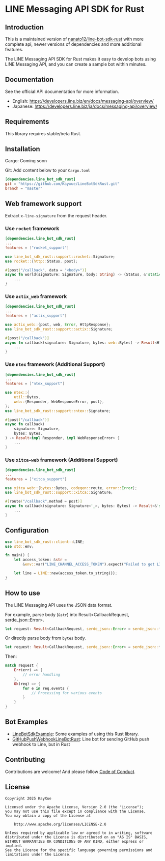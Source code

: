 # LINE Messaging API SDK for Rust

## Introduction

This is a maintained version of [nanato12/line-bot-sdk-rust](https://github.com/nanato12/line-bot-sdk-rust) with more complete api, newer versions of dependencies and more additional features.

The LINE Messaging API SDK for Rust makes it easy to develop bots using LINE Messaging API, and you can create a sample bot within minutes.

## Documentation

See the official API documentation for more information.

- English: <https://developers.line.biz/en/docs/messaging-api/overview/>
- Japanese: <https://developers.line.biz/ja/docs/messaging-api/overview/>

## Requirements

This library requires stable/beta Rust.

## Installation

Cargo: Coming soon

Git: Add content below to your `Cargo.toml`

```toml
[dependencies.line_bot_sdk_rust]
git = "https://github.com/Kayxue/LineBotSdkRust.git"
branch = "master"
```

## Web framework support

Extract `x-line-signature` from the request header.

### Use `rocket` framework

```toml
[dependencies.line_bot_sdk_rust]
...
features = ["rocket_support"]
```

```rust
use line_bot_sdk_rust::support::rocket::Signature;
use rocket::{http::Status, post};

#[post("/callback", data = "<body>")]
async fn world(signature: Signature, body: String) -> (Status, &'static str) {
    ...
}
```

### Use `actix_web` framework

```toml
[dependencies.line_bot_sdk_rust]
...
features = ["actix_support"]
```

```rust
use actix_web::{post, web, Error, HttpResponse};
use line_bot_sdk_rust::support::actix::Signature;

#[post("/callback")]
async fn callback(signature: Signature, bytes: web::Bytes) -> Result<HttpResponse, Error> {
    ...
}
```

### Use `ntex` framework (Additional Support)

```toml
[dependencies.line_bot_sdk_rust]
...
features = ["ntex_support"]
```

```rust
use ntex::{
    util::Bytes,
    web::{Responder, WebResponseError, post},
};
use line_bot_sdk_rust::support::ntex::Signature;

#[post("/callback")]
async fn callback(
    signature: Signature,
    bytes: Bytes,
) -> Result<impl Responder, impl WebResponseError> {
    ...
}
```

### Use `xitca-web` framework (Additional Support)

```toml
[dependencies.line_bot_sdk_rust]
...
features = ["xitca_support"]
```

```rust
use xitca_web::{bytes::Bytes, codegen::route, error::Error};
use line_bot_sdk_rust::support::xitca::Signature;

#[route("/callback",method = post)]
async fn callback(signature: Signature<'_>, bytes: Bytes) -> Result<&'static str, Error> {
    ...
}
```

## Configuration

```rust
use line_bot_sdk_rust::client::LINE;
use std::env;

fn main() {
    let access_token: &str =
        &env::var("LINE_CHANNEL_ACCESS_TOKEN").expect("Failed to get LINE_CHANNEL_ACCESS_TOKEN");

    let line = LINE::new(access_token.to_string());
}
```

## How to use

The LINE Messaging API uses the JSON data format.

For example, parse body (`&str`) into Result<CallbackRequest, serde_json::Error>.

```rust
let request: Result<CallbackRequest, serde_json::Error> = serde_json::from_str(body);
```

Or directly parse body from `bytes` body.

```rust
let request: Result<CallbackRequest, serde_json::Error> = serde_json::from_slice(&bytes);
```

Then:

```rust
match request {
    Err(err) => {
        // error handling
    },
    Ok(req) => {
        for e in req.events {
            // Processing for various events
        }
    }
}
```

## Bot Examples

* [LineBotSdkExample](https://github.com/Kayxue/LineBotSdkExample): Some examples of using this Rust library.
* [GitHubPushWebhookLineBotRust](https://github.com/Kayxue/GitHubPushWebhookLineBotRust): Line bot for sending GitHub push webhook to Line, but in Rust

## Contributing
Contributions are welcome! And please follow [Code of Conduct](https://www.rust-lang.org/policies/code-of-conduct).
## License

```plain
Copyright 2025 KayXue

Licensed under the Apache License, Version 2.0 (the "License");
you may not use this file except in compliance with the License.
You may obtain a copy of the License at

    http://www.apache.org/licenses/LICENSE-2.0

Unless required by applicable law or agreed to in writing, software
distributed under the License is distributed on an "AS IS" BASIS,
WITHOUT WARRANTIES OR CONDITIONS OF ANY KIND, either express or implied.
See the License for the specific language governing permissions and
limitations under the License.
```
